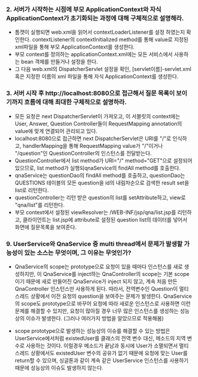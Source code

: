 ### 2. 서버가 시작하는 시점에 부모 ApplicationContext와 자식 ApplicationContext가 초기화되는 과정에 대해 구체적으로 설명해라.
* 톰캣이 실행되면 web.xml을 읽어서 contextLoaderListener를 설정 하였는지 확인한다. contextListener의 contextInitialized method를 통해 value로 지정된 xml파일을 통해 부모 ApplicationContext를 생성한다.
* 부모 context를 정의하는 applicationContext.xml에는 모든 서비스에서 사용하는 bean 객체를 만들거나 설정을 한다.
* 그 다음 web.xml의 DispatcherServlet 설정을 확인, [servlet이름]-servlet.xml 혹은 지정한 이름의 xml 파일을 통해 자식 ApplicationContext를 생성한다. 



### 3. 서버 시작 후 http://localhost:8080으로 접근해서 질문 목록이 보이기까지 흐름에 대해 최대한 구체적으로 설명하라. 
* 모든 요청은 next DispatcherServlet이 가져오고, 이 서블릿의 context에는 User, Answer, Question Controller들이 RequestMapping annotation의 value에 맞게 연결되어 관리되고 있다.
* localhost:8080으로 접근하면 next DispatcherServlet은 URI를 "/"로 인식하고, handlerMapping을 통해 RequestMapping value가 "/"이거나 "/question"인 QuestionController의 인스턴스를 전달받는다. 
* QuestionController에서 list method가 URI="/" method="GET"으로 설정되어 있으므로, list method가 실행되qnaService의 findAll method를 호출한다. 
* qnaService는 questionDao의 findAll method를 호출하고, questionDao는 QUESTIONS 테이블의 모든 question을 id의 내림차순으로 검색한 result set을 list로 리턴한다.
* questionController는 리턴 받은 question의 list를 setAttribute하고, view로 "qna/list"를 리턴한다.
* 부모 context에서 설정된 viewResolver는 /WEB-INF/jsp/qna/list.jsp를 리턴하고, 클라이언트는 list.jsp에 attribute로 설정된 question list의 데이터를 넣어서 화면에 질문목록을 보여준다. 



### 9. UserService와 QnaService 중 multi thread에서 문제가 발생할 가능성이 있는 소스는 무엇이며, 그 이유는 무엇인가?
* QnaService의 scope는 prototype으로 요청이 있을 때마다 인스턴스를 새로 생성하지만, 이 QnaService를 inject하는 QnaController의 scope는 기본 scope이기 때문에 새로 만들어진 QnaService가 inject 되지 않고, 계속 처음 만든 QnaController 인스턴스만 사용하게 된다. 따라서, 전역변수인 Question이 멀티스레드 상황에서 이전 요청의 question을 보여주는 문제가 발생한다.
QnaService의 scope도 prototype으로 바꾸어 요청에 따라 새로운 인스턴스로 사용하면 이런 문제를 해결할 수 있지만, 요청이 많아질 경우 너무 많은 인스턴스를 생성하는 성능상의 이슈가 발생한다. (그러나 여러가지 방법을 알았으므로 적용해봄)

* scope prototype으로 발생하는 성능상의 이슈를 해결할 수 있는 방법은 UserService에서처럼 existedUser를 클래스의 전역 변수 대신, 메소드의 지역 변수로 사용하는 것이다. 이럴경우 메소드가 끝남과 동시에 User가 소멸되면서 멀티 스레드 상황에서도 existedUser 변수의 공유가 없기 때문에 요청에 맞는 User를 return할 수 있으며, 싱글톤과 같이 계속 같은 UserService 인스턴스를 사용하기 때문에 성능상의 이슈도 발생하지 않는다.